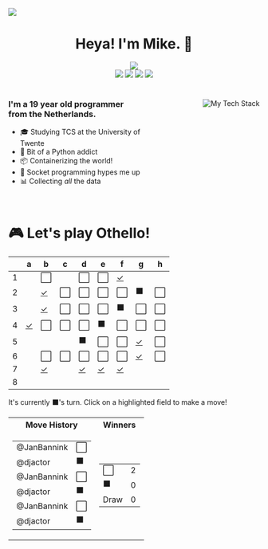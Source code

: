 ![](https://hit.yhype.me/github/profile?user_id=32306794)  <!-- YHYPE hit counter -->
<div align="center">
  <h1>Heya! I'm Mike. 👋</h1>
  
  <img src="https://wakatime.com/badge/user/9555cc8c-3be5-4d08-afde-58be2d556fb0.svg">
  <br>
  <img src="https://img.shields.io/badge/-Wear%20OS-4285F4?style=for-the-badge&logo=wear-os&logoColor=white">
  <img src="https://img.shields.io/badge/Pop!_OS-48B9C7?style=for-the-badge&logo=Pop!_OS&logoColor=white">
  <img src="https://img.shields.io/badge/lineageos-167C80?style=for-the-badge&logo=lineageos&logoColor=white">
  <img src="https://img.shields.io/badge/espressif-E7352C?style=for-the-badge&logo=espressif&logoColor=white">
</div>

<br/>

<div>
  <img align="right" src="https://github-readme-tech-stack.vercel.app/api/cards?title=My%20Favourite%20Technologies&lineHeight=30&lineCount=3&theme=catppuccin_macchiato&hideTitle=true&line1=python,Python,3776AB;nim,Nim,FFE953;javascript,JavaScript,F7DF1E;openjdk,Java,FFFFFF;&line2=podman,Podman,892CA0;nginx,Nginx,009639;linux,Linux,FCC624;wireguard,Wireguard,88171A;&line3=Pop!_OS,Pop!_OS,48B9C7;android,Android,3DDC84;magisk,Magisk,00AF9C;gnome,Gnome,4A86CF;" alt="My Tech Stack" />
  
  <h3 align="left" style="width: 50%">
    I'm a 19 year old programmer from the Netherlands.
  </h3>
  <ul  style="width: 50%">
    <li>🎓️ Studying TCS at the University of Twente</li>
    <li>🐍 Bit of a Python addict</li>
    <li>📦 Containerizing the world!</li>
    <li>🧦 Socket programming hypes me up</li>
    <li>📊 Collecting <i>all</i> the data</li>
  </ul>
</div>

<br>

<div align="left">
  <h1>🎮 Let's play Othello!</h1>
  
<!-- START GAME -->
| |a|b|c|d|e|f|g|h|
|-|-|-|-|-|-|-|-|-|
|1| |⬜| |⬜|⬜|[✓](https://github.com/DismissedGuy/dismissedguy/issues/new?title=Othello%7Cmove%7Cf1)| | |
|2| |[✓](https://github.com/DismissedGuy/dismissedguy/issues/new?title=Othello%7Cmove%7Cb2)|⬜|⬜|⬜|⬜|⬛|⬜|
|3| |[✓](https://github.com/DismissedGuy/dismissedguy/issues/new?title=Othello%7Cmove%7Cb3)|⬜|⬜|⬜|⬛|⬜|⬜|
|4|[✓](https://github.com/DismissedGuy/dismissedguy/issues/new?title=Othello%7Cmove%7Ca4)|⬜|⬜|⬜|⬛|⬜|⬜|⬜|
|5| | | |⬛|⬜|⬜|[✓](https://github.com/DismissedGuy/dismissedguy/issues/new?title=Othello%7Cmove%7Cg5)|⬜|
|6| |⬜|⬜|⬜|⬜|⬜|[✓](https://github.com/DismissedGuy/dismissedguy/issues/new?title=Othello%7Cmove%7Cg6)|⬜|
|7| |[✓](https://github.com/DismissedGuy/dismissedguy/issues/new?title=Othello%7Cmove%7Cb7)| |[✓](https://github.com/DismissedGuy/dismissedguy/issues/new?title=Othello%7Cmove%7Cd7)|[✓](https://github.com/DismissedGuy/dismissedguy/issues/new?title=Othello%7Cmove%7Ce7)|[✓](https://github.com/DismissedGuy/dismissedguy/issues/new?title=Othello%7Cmove%7Cf7)| | |
|8| | | | | | | | |

It's currently ⬛'s turn. Click on a highlighted field to make a move!

<table>
<tr>
<th>Move History</th><th>Winners</th>
</tr><tr>
<td>

<table>
<tr><td>@JanBannink</td><td>⬜</td></tr>
<tr><td>@djactor</td><td>⬛</td></tr>
<tr><td>@JanBannink</td><td>⬜</td></tr>
<tr><td>@djactor</td><td>⬛</td></tr>
<tr><td>@JanBannink</td><td>⬜</td></tr>
<tr><td>@djactor</td><td>⬛</td></tr>
</table>

</td><td>

<table>
<tr><td>⬜</td><td>2</td></tr>
<tr><td>⬛</td><td>0</td></tr>
<tr><td>Draw</td><td>0</td></tr>
</table>

</td>
</tr>
</table>